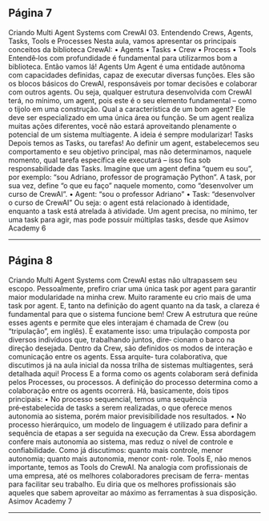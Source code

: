 ## Página 7

Criando Multi Agent Systems com CrewAI
03. Entendendo Crews, Agents, Tasks, Tools e Processes
Nesta aula, vamos apresentar os principais conceitos da biblioteca CrewAI:
• Agents
• Tasks
• Crew
• Process
• Tools
Entendê‑los com profundidade é fundamental para utilizarmos bom a biblioteca. Então vamos lá!
Agents
Um Agent é uma entidade autônoma com capacidades definidas, capaz de executar diversas funções.
Eles são os blocos básicos do CrewAI, responsáveis por tomar decisões e colaborar com outros agents.
Ou seja, qualquer estrutura desenvolvida com CrewAI terá, no mínimo, um agent, pois este é o seu
elemento fundamental – como o tijolo em uma construção.
Qual a característica de um bom agent?
Ele deve ser especializado em uma única área ou função. Se um agent realiza muitas ações diferentes,
você não estará aproveitando plenamente o potencial de um sistema multiagente. A ideia é sempre
modularizar!
Tasks
Depois temos as Tasks, ou tarefas! Ao definir um agent, estabelecemos seu comportamento e seu
objetivo principal, mas não determinamos, naquele momento, qual tarefa específica ele executará –
isso fica sob responsabilidade das Tasks.
Imagine que um agent defina “quem eu sou”, por exemplo: “sou Adriano, professor de programação
Python”. A task, por sua vez, define “o que eu faço” naquele momento, como “desenvolver um curso
de CrewAI”.
• Agent: “sou o professor Adriano”
• Task: “desenvolver o curso de CrewAI”
Ou seja: o agent está relacionado à identidade, enquanto a task está atrelada à atividade.
Um agent precisa, no mínimo, ter uma task para agir, mas pode possuir múltiplas tasks, desde que
Asimov Academy
6


---
## Página 8

Criando Multi Agent Systems com CrewAI
estas não ultrapassem seu escopo. Pessoalmente, prefiro criar uma única task por agent para garantir
maior modularidade na minha crew. Muito raramente eu crio mais de uma task por agent.
E, tanto na definição do agent quanto na da task, a clareza é fundamental para que o sistema funcione
bem!
Crew
A estrutura que reúne esses agents e permite que eles interajam é chamada de Crew (ou “tripulação”,
em inglês).
É exatamente isso: uma tripulação composta por diversos indivíduos que, trabalhando juntos, dire‑
cionam o barco na direção desejada.
Dentro da Crew, são definidos os modos de interação e comunicação entre os agents. Essa arquite‑
tura colaborativa, que discutimos já na aula inicial da nossa trilha de sistemas multiagentes, será
detalhada aqui!
Process
E a forma como os agents colaboram será definida pelos Processes, ou processos.
A definição do processo determina como a colaboração entre os agents ocorrerá. Há, basicamente,
dois tipos principais:
• No processo sequencial, temos uma sequência pré‑estabelecida de tasks a serem realizadas, o que
oferece menos autonomia ao sistema, porém maior previsibilidade nos resultados.
• No processo hierárquico, um modelo de linguagem é utilizado para definir a sequência de etapas a
ser seguida na execução da Crew. Essa abordagem confere mais autonomia ao sistema, mas reduz o
nível de controle e confiabilidade.
Como já discutimos: quanto mais controle, menor autonomia; quanto mais autonomia, menor cont‑
role.
Tools
E, não menos importante, temos as Tools do CrewAI.
Na analogia com profissionais de uma empresa, até os melhores colaboradores precisam de ferra‑
mentas para facilitar seu trabalho. Eu diria que os melhores profissionais são aqueles que sabem
aproveitar ao máximo as ferramentas à sua disposição.
Asimov Academy
7


---